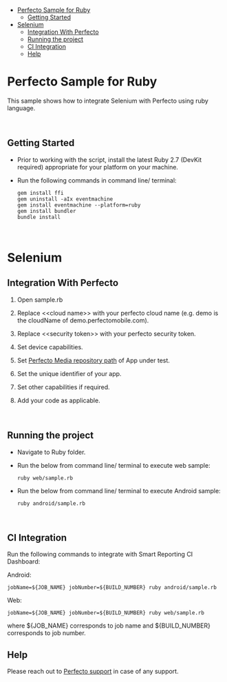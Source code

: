 - [Perfecto Sample for Ruby](#perfecto-sample-for-ruby)
  - [Getting Started](#getting-started)
- [Selenium](#selenium)
  - [Integration With Perfecto](#integration-with-perfecto)
  - [Running the project](#running-the-project)
  - [CI Integration](#ci-integration)
  - [Help](#help)

# Perfecto Sample for Ruby

This sample shows how to integrate Selenium with Perfecto using ruby language. 

</br>

## Getting Started

- Prior to working with the script, install the latest Ruby 2.7 (DevKit required) appropriate for your platform on your machine.

- Run the following commands in command line/ terminal:

      gem install ffi
      gem uninstall -aIx eventmachine
      gem install eventmachine --platform=ruby
      gem install bundler
      bundle install

</br>

# Selenium

## Integration With Perfecto

1. Open sample.rb
   
2. Replace <\<cloud name>> with your perfecto cloud name (e.g. demo is the cloudName of demo.perfectomobile.com).

3. Replace <\<security token>> with your perfecto security token.

4. Set device capabilities.

5. Set [Perfecto Media repository path](https://developers.perfectomobile.com/display/TT/Upload+a+file+to+the+repository+via+API+using+Postman+or+cURL) of App under test.

6. Set the unique identifier of your app.

7. Set other capabilities if required.
   
8. Add your code as applicable.

 </br>


## Running the project

- Navigate to Ruby folder.

- Run the below from command line/ terminal to execute web sample:

  `ruby web/sample.rb`

- Run the below from command line/ terminal to execute Android sample:

  `ruby android/sample.rb`

</br>


## CI Integration

Run the following commands to integrate with Smart Reporting CI Dashboard:

Android:

    jobName=${JOB_NAME} jobNumber=${BUILD_NUMBER} ruby android/sample.rb

Web:

    jobName=${JOB_NAME} jobNumber=${BUILD_NUMBER} ruby web/sample.rb

where \${JOB_NAME} corresponds to job name and \${BUILD_NUMBER} corresponds to job number.

## Help

Please reach out to [Perfecto support](https://support.perfecto.io) in case of any support.